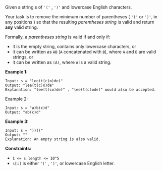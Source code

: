 Given a string s of `'('` , `')'` and lowercase English characters.

Your task is to remove the minimum number of parentheses ( `'('` or `')'`, in any positions ) so that the resulting *parentheses string* is valid and return **any** valid string.

Formally, a *parentheses string* is valid if and only if:

- It is the empty string, contains only lowercase characters, or
- It can be written as `AB` (`A` concatenated with `B`), where `A` and `B` are valid strings, or
- It can be written as `(A)`, where `A` is a valid string.
 
**Example 1:**
```
Input: s = "lee(t(c)o)de)"
Output: "lee(t(c)o)de"
Explanation: "lee(t(co)de)" , "lee(t(c)ode)" would also be accepted.
```
Example 2:
```
Input: s = "a)b(c)d"
Output: "ab(c)d"
```
**Example 3:**
```
Input: s = "))(("
Output: ""
Explanation: An empty string is also valid.
```
**Constraints:**
- `1 <= s.length <= 10^5`
- `s[i]` is either `'('` , `')'`, or lowercase English letter.
